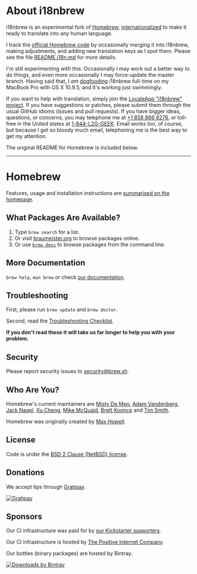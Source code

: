 # About i18nbrew

i18nbrew is an experimental fork of [Homebrew](http://brew.sh),
[internationalized](https://en.wikipedia.org/wiki/Internationalization_and_localization)
to make it ready to translate into any human language.

I track the [official Homebrew code](https://github.com/Homebrew/homebrew/) by
occasionally merging it into i18nbrew, making adjustments, and adding new
translation keys as I spot them.  Please see the file [README.i18n.md](README.i18n.md)
for more details.

I'm still experimenting with this.  Occasionally I may work out a better way to do
things, and even more occasionally I may force-update the master branch.
Having said that, I _am_
[dogfooding](https://en.wikipedia.org/wiki/Eating_your_own_dog_food) i18nbrew
full-time on my MacBook Pro with OS X 10.9.5, and it's working just swimmingly.

If you want to help with translation, simply join the [LocaleApp "i18nbrew"
project](http://www.localeapp.com/projects/7650).  If you have suggestions or
patches, please submit them through the usual GitHub idioms (issues and pull
requests).  If you have bigger ideas, questions, or concerns, you may telephone
me at [+1 858 866 8276](tel:+1-858-866-8276), or toll-free in the United states
at [1-844-L2G-GEEK](tel:+1-844-524-4335).  Email works too, of course, but
because I get so bloody much email, telephoning me is the best way to get my
attention.

The original README for Homebrew is included below.

----

# Homebrew
Features, usage and installation instructions are [summarised on the homepage](http://brew.sh).

## What Packages Are Available?
1. Type `brew search` for a list.
2. Or visit [braumeister.org](http://braumeister.org) to browse packages online.
3. Or use [`brew desc`](https://github.com/telemachus/homebrew-desc) to browse packages from the command line.

## More Documentation
`brew help`, `man brew` or check [our documentation](https://github.com/Homebrew/homebrew/tree/master/share/doc/homebrew#readme).

## Troubleshooting
First, please run `brew update` and `brew doctor`.

Second, read the [Troubleshooting Checklist](https://github.com/Homebrew/homebrew/blob/master/share/doc/homebrew/Troubleshooting.md#troubleshooting).

**If you don't read these it will take us far longer to help you with your problem.**

## Security
Please report security issues to security@brew.sh.

## Who Are You?
Homebrew's current maintainers are [Misty De Meo](https://github.com/mistydemeo), [Adam Vandenberg](https://github.com/adamv), [Jack Nagel](https://github.com/jacknagel), [Xu Cheng](https://github.com/xu-cheng), [Mike McQuaid](https://github.com/mikemcquaid), [Brett Koonce](https://github.com/asparagui) and [Tim Smith](https://github.com/tdsmith).

Homebrew was originally created by [Max Howell](https://github.com/mxcl).

## License
Code is under the [BSD 2 Clause (NetBSD) license](https://github.com/Homebrew/homebrew/tree/master/LICENSE.txt).

## Donations
We accept tips through [Gratipay](https://gratipay.com/Homebrew/).

[![Gratipay](https://img.shields.io/gratipay/Homebrew.svg?style=flat)](https://gratipay.com/Homebrew/)

## Sponsors
Our CI infrastructure was paid for by [our Kickstarter supporters](https://github.com/Homebrew/homebrew/blob/master/SUPPORTERS.md).

Our CI infrastructure is hosted by [The Positive Internet Company](http://www.positive-internet.com).

Our bottles (binary packages) are hosted by Bintray.

[![Downloads by Bintray](https://bintray.com/docs/images/downloads_by_bintray_96.png)](https://bintray.com/homebrew)
